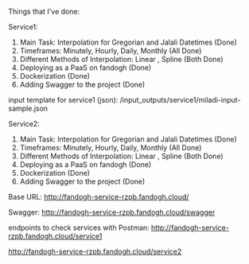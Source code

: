 Things that I've done:

Service1:

1. Main Task: Interpolation for Gregorian and Jalali Datetimes      (Done)
2. Timeframes: Minutely, Hourly, Daily, Monthly                     (All Done)
3. Different Methods of Interpolation: Linear , Spline              (Both Done)
4. Deploying as a PaaS on fandogh                                   (Done)
5. Dockerization                                                    (Done)
6. Adding Swagger to the project                                    (Done)

input template for service1 (json):
/input_outputs/service1/miladi-input-sample.json

Service2:

1. Main Task: Interpolation for Gregorian and Jalali Datetimes      (Done)
2. Timeframes: Minutely, Hourly, Daily, Monthly                     (All Done)
3. Different Methods of Interpolation: Linear , Spline              (Both Done)
4. Deploying as a PaaS on fandogh                                   (Done)
5. Dockerization                                                    (Done)
6. Adding Swagger to the project                                    (Done)



Base URL:
http://fandogh-service-rzpb.fandogh.cloud/

Swagger:
http://fandogh-service-rzpb.fandogh.cloud/swagger

endpoints to check services with Postman:
http://fandogh-service-rzpb.fandogh.cloud/service1

http://fandogh-service-rzpb.fandogh.cloud/service2
